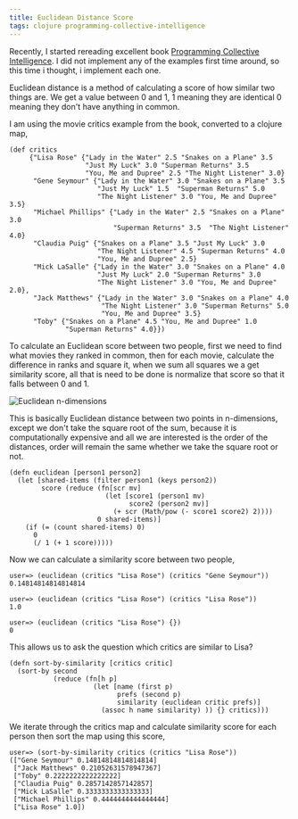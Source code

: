 ```yaml
---
title: Euclidean Distance Score
tags: clojure programming-collective-intelligence
---
```


Recently, I started rereading excellent book [Programming Collective
Intelligence](http://oreilly.com/catalog/9780596529321). I did not
implement any of the examples first time around, so this time i thought,
i implement each one.

Euclidean distance is a method of calculating a score of how similar two
things are. We get a value between 0 and 1, 1 meaning they are
identical 0 meaning they don't have anything in common.

I am using the movie critics example from the book, converted to a
clojure map,

    (def critics 
         {"Lisa Rose" {"Lady in the Water" 2.5 "Snakes on a Plane" 3.5
                       "Just My Luck" 3.0 "Superman Returns" 3.5
                       "You, Me and Dupree" 2.5 "The Night Listener" 3.0}
          "Gene Seymour" {"Lady in the Water" 3.0 "Snakes on a Plane" 3.5
                          "Just My Luck" 1.5  "Superman Returns" 5.0 
                          "The Night Listener" 3.0 "You, Me and Dupree" 3.5}
          "Michael Phillips" {"Lady in the Water" 2.5 "Snakes on a Plane" 3.0
                              "Superman Returns" 3.5  "The Night Listener" 4.0}
          "Claudia Puig" {"Snakes on a Plane" 3.5 "Just My Luck" 3.0
                          "The Night Listener" 4.5 "Superman Returns" 4.0
                          "You, Me and Dupree" 2.5}
          "Mick LaSalle" {"Lady in the Water" 3.0 "Snakes on a Plane" 4.0
                          "Just My Luck" 2.0 "Superman Returns" 3.0
                          "The Night Listener" 3.0 "You, Me and Dupree" 2.0}, 
          "Jack Matthews" {"Lady in the Water" 3.0 "Snakes on a Plane" 4.0
                           "The Night Listener" 3.0 "Superman Returns" 5.0 
                           "You, Me and Dupree" 3.5}
          "Toby" {"Snakes on a Plane" 4.5 "You, Me and Dupree" 1.0
                  "Superman Returns" 4.0}})


To calculate an Euclidean score between two people, first we need to find
what movies they ranked in common, then for each movie, calculate the
difference in ranks and square it, when we sum all squares we a get
similarity score, all that is need to be done is normalize that score so
that it falls between 0 and 1.

![Euclidean n-dimensions](/images/post/euclidean.png)

This is basically Euclidean distance between two points in n-dimensions,
except we don't take the square root of the sum, because it is
computationally expensive and all we are interested is the order of
the distances, order will remain the same whether we take the square
root or not.

    (defn euclidean [person1 person2]
      (let [shared-items (filter person1 (keys person2))
            score (reduce (fn[scr mv]
                            (let [score1 (person1 mv)
                                  score2 (person2 mv)]
                              (+ scr (Math/pow (- score1 score2) 2))))
                          0 shared-items)]
        (if (= (count shared-items) 0)
          0
          (/ 1 (+ 1 score)))))

Now we can calculate a similarity score between two people,

    user=> (euclidean (critics "Lisa Rose") (critics "Gene Seymour"))
    0.14814814814814814

    user=> (euclidean (critics "Lisa Rose") (critics "Lisa Rose"))
    1.0

    user=> (euclidean (critics "Lisa Rose") {})
    0


This allows us to ask the question which critics are similar to Lisa?

    (defn sort-by-similarity [critics critic]
      (sort-by second
               (reduce (fn[h p]
                         (let [name (first p)
                               prefs (second p)
                               similarity (euclidean critic prefs)]
                           (assoc h name similarity) )) {} critics)))

We iterate through the critics map and calculate similarity score for
each person then sort the map using this score,

    user=> (sort-by-similarity critics (critics "Lisa Rose"))
    (["Gene Seymour" 0.14814814814814814] 
     ["Jack Matthews" 0.21052631578947367] 
     ["Toby" 0.2222222222222222] 
     ["Claudia Puig" 0.2857142857142857] 
     ["Mick LaSalle" 0.3333333333333333] 
     ["Michael Phillips" 0.4444444444444444] 
     ["Lisa Rose" 1.0])
